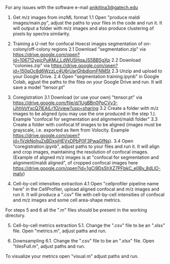 For any issues with the software e-mail anikitina3@gatech.edu

1. Get m/z images from imzML format 
  1.1 Open "produce maldi images/main.py", adjust the paths to your files in the code and run it. It will output a folder with m/z images and also produce clustering of pixels by spectra similarity.
  
2. Training a U-net for confocal Hoecst images segmentation of on-colony/off-colony regions
  2.1 Download "segmentation.zip" via https://drive.google.com/open?id=106712ypjcPuKMJ_LdWUSHqaJS5BBSgXp
  2.2 Download "colonies.zip" via https://drive.google.com/open?id=150qOc8d6WzzLc4U6rUarGhbdlomFNMSt
  2.3 Unzip and upload to your Google Drive.
  2.4 Open "segmentation training.ipynb" in Google Colab, agjust the paths to the files on your Google Drive and run. It will       save a model "tensor.pt"

3. Coregistration
  3.1 Download (or use your own) "tensor.pt" via https://drive.google.com/file/d/1UgBBn0PpCVv3-iJhhVoYxcQ7IEAILr1O/view?usp=sharing
  3.2 Create a folder with m/z images to be aligned (you may use the one produced in the step 1.). Example "confocal for segmentation and alignment/maldi folder"
  3.3 Create a folder with confocal tif images to be aligned (images must be grayscale, i.e. exported as Item from Volocity. Example https://drive.google.com/open?id=1VzkNohuZsBDxsjHEVxDPbP0F3PwaGfNs).
  3.4 Open "coregistration.ipynb", adjust paths to your files and run it. It will align and crop images, maintaining the resolution of confocal images. (Example of aligned m/z images is at "confocal for segmentation and alignment/maldi aligned", of cropped confocal images here https://drive.google.com/open?id=1gCi9DsShXZ7PFbkC_e0By_8dLlO-maIv)
  
4. Cell-by-cell intensities extraction
  4.1 Open "cellprofiler pipeline name here" in the CellProfiler, upload aligned confocal and m/z images and run it. It will produce a ".csv" file with cell-by-cell intensities of confocal and m/z images and some cell area-shape metrics.
  
For steps 5 and 6 all the ".m" files should be present in the working directory.

5. Cell-by-cell metrics extraction
  5.1. Change the ".csv" file to be an ".xlsx" file. Open "metrics.m", adjust paths and run.
  
6. Downsampling
  6.1. Change the ".csv" file to be an ".xlsx" file. Open "tilesFull.m", adjust paths and run.

To visualize your metrics open "visual.m" adjust paths and run.
